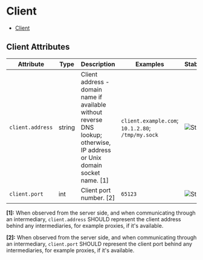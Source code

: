 <!--- Hugo front matter used to generate the website version of this page:
--->

# Client

- [Client](#client)

## Client Attributes

| Attribute        | Type   | Description                                                                                                                 | Examples                                          | Stability                                                  |
| ---------------- | ------ | --------------------------------------------------------------------------------------------------------------------------- | ------------------------------------------------- | ---------------------------------------------------------- |
| `client.address` | string | Client address - domain name if available without reverse DNS lookup; otherwise, IP address or Unix domain socket name. [1] | `client.example.com`; `10.1.2.80`; `/tmp/my.sock` | ![Stable](https://img.shields.io/badge/-stable-lightgreen) |
| `client.port`    | int    | Client port number. [2]                                                                                                     | `65123`                                           | ![Stable](https://img.shields.io/badge/-stable-lightgreen) |

**[1]:** When observed from the server side, and when communicating through an intermediary, `client.address` SHOULD represent the client address behind any intermediaries, for example proxies, if it's available.

**[2]:** When observed from the server side, and when communicating through an intermediary, `client.port` SHOULD represent the client port behind any intermediaries, for example proxies, if it's available.
